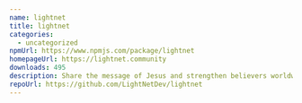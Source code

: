 ```yaml
---
name: lightnet
title: lightnet
categories:
  - uncategorized
npmUrl: https://www.npmjs.com/package/lightnet
homepageUrl: https://lightnet.community
downloads: 495
description: Share the message of Jesus and strengthen believers worldwide.
repoUrl: https://github.com/LightNetDev/lightnet
---
```

